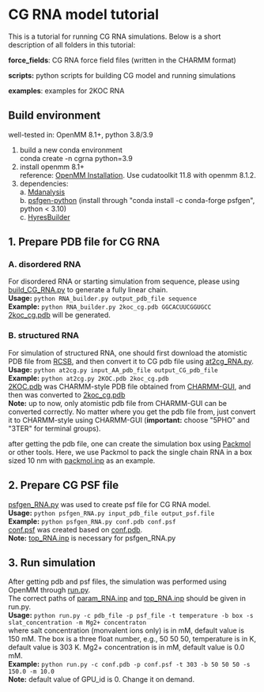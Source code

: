 # CG RNA model tutorial 

This is a tutorial for running CG RNA simulations. Below is a short description of all folders in this tutorial:   

**force_fields**: CG RNA force field files (written in the CHARMM format)   

**scripts:** python scripts for building CG model and running simulations   

**examples**: examples for 2KOC RNA   



## Build environment  
well-tested in: OpenMM 8.1+, python 3.8/3.9
1. build a new conda environment   
conda create -n cgrna python=3.9   
2. install openmm 8.1+   
reference: [OpenMM Installation](http://docs.openmm.org/latest/userguide/application/01_getting_started.html#installing-openmm). Use cudatoolkit 11.8 with openmm 8.1.2.      
3. dependencies:  
a. [Mdanalysis](https://www.mdanalysis.org/)   
b. [psfgen-python](https://psfgen.robinbetz.com/) (install through "conda install -c conda-forge psfgen", python < 3.10)   
c. [HyresBuilder](https://github.com/lslumass/HyresBuilder)   


## 1. Prepare PDB file for CG RNA

### A. disordered RNA
For disordered RNA or starting simulation from sequence, please using [build_CG_RNA.py](./scripts/build_CG_RNA.py) to generate a fully linear chain.   
**Usage:** ```python RNA_builder.py output_pdb_file sequence```   
**Example:** ```python RNA_builder.py 2koc_cg.pdb GGCACUUCGGUGCC```   
[2koc_cg.pdb](./examples/disorder/2koc_cg.pdb) will be generated.   

### B. structured RNA
For simulation of structured RNA, one should first download the atomistic PDB file from [RCSB](https://www.rcsb.org/), and then convert it to CG pdb file using [at2cg_RNA.py](./scripts/at2cg_RNA.py).  
**Usage:** ```python at2cg.py input_AA_pdb_file output_CG_pdb_file```   
**Example:** ```python at2cg.py 2KOC.pdb 2koc_cg.pdb```   
[2KOC.pdb](./examples/from-structured/2KOC.pdb) was CHARMM-style PDB file obtained from [CHARMM-GUI](https://www.charmm-gui.org/), and then was converted to [2koc_cg.pdb](./examples/from-structured/2koc_cg.pdb)   
**Note:** up to now, only atomistic pdb file from CHARMM-GUI can be converted correctly. No matter where you get the pdb file from, just convert it to CHARMM-style using CHARMM-GUI (**important:** choose "5PHO" and "3TER" for terminal groups).    

after getting the pdb file, one can create the simulation box using [Packmol](https://m3g.github.io/packmol/) or other tools. Here, we use Packmol to pack the single chain RNA in a box sized 10 nm with [packmol.inp](./examples/disorder/packmol.inp) as an example.   


## 2. Prepare CG PSF file

[psfgen_RNA.py](./scripts/psfgen_RNA.py) was used to create psf file for CG RNA model.   
**Usage:** ```python psfgen_RNA.py input_pdb_file output_psf.file```   
**Example:** ```python psfgen_RNA.py conf.pdb conf.psf```   
[conf.psf](./examples/disorder/conf.psf) was created based on [conf.pdb](./examples/disorder/conf.pdb).   
**Note:** [top_RNA.inp](./force_fields/top_RNA.inp) is necessary for psfgen_RNA.py   


## 3. Run simulation    
After getting pdb and psf files, the simulation was performed using OpenMM through [run.py](./scripts/run.py).   
The correct paths of [param_RNA.inp](./force_fields/param_RNA.inp) and [top_RNA.inp](./force_fields/top_RNA.inp) should be given in run.py.   
**Usage:** ```python run.py -c pdb_file -p psf_file -t temperature -b box -s slat_concentration -m Mg2+ concentraton```   
where salt concentration (monvalent ions only) is in mM, default value is 150 mM. The box is a three float number, e.g., 50 50 50, temperature is in K, default value is 303 K. Mg2+ concentration is in mM, default value is 0.0 mM.    
**Example:** ```python run.py -c conf.pdb -p conf.psf -t 303 -b 50 50 50 -s 150.0 -m 10.0```   
**Note:** default value of GPU_id is 0. Change it on demand.   
